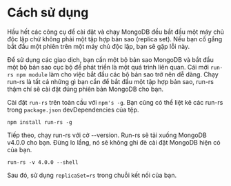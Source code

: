 # Cách sử dụng

Hầu hết các công cụ để cài đặt và chạy MongoDB đều bắt đầu một máy chủ độc lập chứ không phải một tập hợp bản sao (replica set). Nếu bạn cố gắng bắt đầu một phiên trên một máy chủ độc lập, bạn sẽ gặp lỗi này.

Để sử dụng các giao dịch, bạn cần một bộ bản sao MongoDB và bắt đầu một bộ bản sao cục bộ để phát triển là một quá trình liên quan. Cái mới ```run-rs npm module``` làm cho việc bắt đầu các bộ bản sao trở nên dễ dàng. Chạy run-rs là tất cả những gì bạn cần để bắt đầu một tập hợp bản sao, run-rs thậm chí sẽ cài đặt đúng phiên bản MongoDB cho bạn.

Cài đặt ```run-rs``` trên toàn cầu với ```npm's -g```. Bạn cũng có thể liệt kê các run-rs trong ```package.json``` devDependencies của tệp.
```
npm install run-rs -g
```

Tiếp theo, chạy run-rs với cờ --version. Run-rs sẽ tải xuống MongoDB v4.0.0 cho bạn. Đừng lo lắng, nó sẽ không ghi đè cài đặt MongoDB hiện có của bạn.
```
run-rs -v 4.0.0 --shell
```
Sau đó, sử dụng ```replicaSet=rs``` trong chuỗi kết nối của bạn.

